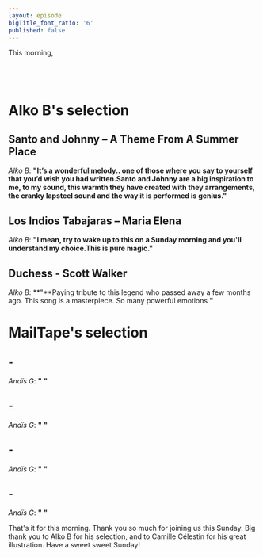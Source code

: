 ```yaml
---
layout: episode
bigTitle_font_ratio: '6'
published: false
---
```

<p id="introduction">This morning, 
<br><br>
 <br><br>
</p>



# Alko B's selection

## Santo and Johnny – A Theme From A Summer Place
_Alko B_: **"**It’s a wonderful melody.. one of those where you say to yourself that you’d wish you had written.Santo and Johnny are a big inspiration to me, to my sound, this warmth they have created with they arrangements, the cranky lapsteel sound and the way it is performed is genius.**"**

## Los Indios Tabajaras – Maria Elena
_Alko B_: **"**I mean, try to wake up to this on a Sunday morning and you'll understand my choice.This is pure magic.**"**

## Duchess - Scott Walker
_Alko B_: **"**Paying tribute to this legend who passed away a few months ago. This song is a masterpiece. So many powerful emotions **"**


# MailTape's selection

##  - 
_Anaïs G_: **"** **"**

##  - 
_Anaïs G_: **"** **"**

##  - 
_Anaïs G_: **"** **"**

##  - 
_Anaïs G_: **"** **"**


<p id="outroduction"> That's it for this morning. Thank you so much for joining us this Sunday. Big thank you to Alko B for his selection, and to Camille Célestin for his great illustration. Have a sweet sweet Sunday!</p>
